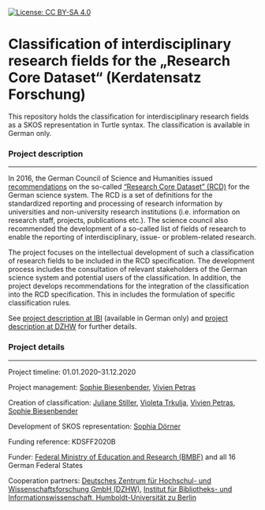 [![License: CC BY-SA 4.0](https://img.shields.io/badge/License-CC%20BY--SA%204.0-lightgrey.svg)](https://creativecommons.org/licenses/by-sa/4.0/)

Classification of interdisciplinary research fields for the „Research Core Dataset“ (Kerdatensatz Forschung)
============================================================================================================

This repository holds the classification for interdisciplinary research fields as a SKOS representation in Turtle syntax. The classification is available in German only.

### Project description
-----------------------

In 2016, the German Council of Science and Humanities issued [recommendations](https://www.wissenschaftsrat.de/download/archiv/5066-16.html) on the so-called [“Research Core Dataset” (RCD)](https://kerndatensatz-forschung.de/) for the German science system. The RCD is a set of definitions for the standardized reporting and processing of research information by universities and non-university research institutions (i.e. information on research staff, projects, publications etc.). The science council also recommended the development of a so-called list of fields of research to enable the reporting of interdisciplinary, issue- or problem-related research.

The project focuses on the intellectual development of such a classification of research fields to be included in the RCD specification. The development process includes the consultation of relevant stakeholders of the German science system and potential users of the classification. In addition, the project develops recommendations for the integration of the classification into the RCD specification. This in includes the formulation of specific classification rules.

See [project description at IBI](https://www.ibi.hu-berlin.de/de/forschung/information_retrieval/projekte-aktivitaeten/kdsff2020) (available in German only) and [project description at DZHW](https://www.dzhw.eu/en/forschung/projekt?pr_id=660) for further details.

### Project details
-------------------

Project timeline: 01.01.2020–31.12.2020

Project management: [Sophie Biesenbender](https://www.dzhw.eu/gmbh/mitarbeiter?m_id=674), [Vivien Petras](https://www.ibi.hu-berlin.de/de/ueber-uns/personen/petras)

Creation of classification: [Juliane Stiller](https://www.you-we-digital.com/ueber-uns), [Violeta Trkulja](https://www.you-we-digital.com/ueber-uns), [Vivien Petras](https://www.ibi.hu-berlin.de/de/ueber-uns/personen/petras), [Sophie Biesenbender](https://www.dzhw.eu/gmbh/mitarbeiter?m_id=674)

Development of SKOS representation: [Sophia Dörner](https://orcid.org/0000-0001-8747-3422)

Funding reference: KDSFF2020B

Funder: [Federal Ministry of Education and Research (BMBF)](https://www.bmbf.de/en/index.html) and all 16 German Federal States

Cooperation partners: [Deutsches Zentrum für Hochschul- und Wissenschaftsforschung GmbH (DZHW)](https://www.dzhw.eu/en/), [Institut für Bibliotheks- und Informationswissenschaft, Humboldt-Universität zu Berlin](https://www.ibi.hu-berlin.de)
